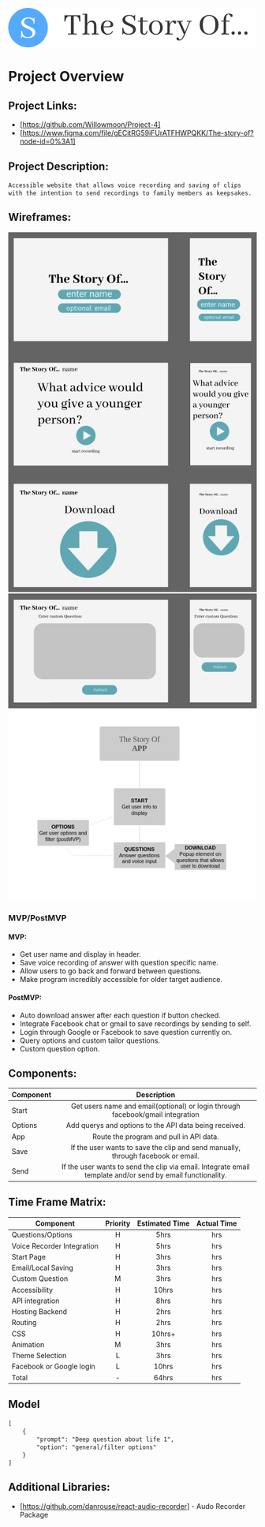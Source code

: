 ![Alt Text](logo.png "The Story Of...")

# Project Overview
## Project Links:
- [https://github.com/Willowmoon/Project-4]
- [https://www.figma.com/file/gECitRG59iFUrATFHWPQKK/The-story-of?node-id=0%3A1]

## Project Description:
    Accessible website that allows voice recording and saving of clips with the intention to send recordings to family members as keepsakes.

## Wireframes:
![Alt Text](1.png "Page")
![Alt Text](2.png "custom question")
![Alt Text](userstory.png "user story")

### MVP/PostMVP
#### MVP:
- Get user name and display in header.
- Save voice recording of answer with question specific name.
- Allow users to go back and forward between questions.
- Make program incredibly accessible for older target audience.

#### PostMVP:
- Auto download answer after each question if button checked.
- Integrate Facebook chat or gmail to save recordings by sending to self.
- Login through Google or Facebook to save question currently on.
- Query options and custom tailor questions.
- Custom question option.

## Components:
| Component | Description |
| --- | :---: |
| Start | Get users name and email(optional) or login through facebook/gmail integration |
| Options | Add querys and options to the API data being received. |
| App | Route the program and pull in API data. |
| Save | If the user wants to save the clip and send manually, through facebook or email. |
| Send | If the user wants to send the clip via email. Integrate email template and/or send by email functionality. |

## Time Frame Matrix:
| Component | Priority | Estimated Time | Actual Time |
| --- | :---: |  :---: | :---: |
| Questions/Options | H | 5hrs| hrs |
| Voice Recorder Integration | H | 5hrs | hrs |
| Start Page | H | 3hrs | hrs |
| Email/Local Saving | H | 3hrs | hrs |
| Custom Question | M | 3hrs | hrs |
| Accessibility | H | 10hrs | hrs |
| API integration | H | 8hrs | hrs |
| Hosting Backend | H | 2hrs | hrs |
| Routing | H | 2hrs | hrs |
| CSS | H | 10hrs+ | hrs |
| Animation | M | 3hrs | hrs |
| Theme Selection | L | 3hrs | hrs |
| Facebook or Google login | L | 10hrs | hrs |
| Total | - | 64hrs | hrs |

## Model
```
[
    {
        "prompt": "Deep question about life 1",
        "option": "general/filter options"
    }
]
```

## Additional Libraries:
- [https://github.com/danrouse/react-audio-recorder] - Audo Recorder Package